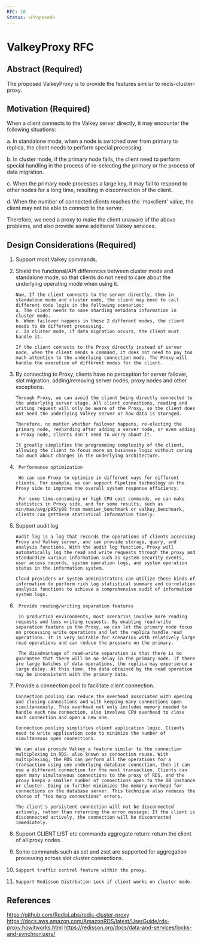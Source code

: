 ```yaml
---
RFC: 10
Status: <Proposed>
---
```


# ValkeyProxy RFC

## Abstract  (Required)

The proposed ValkeyProxy is to provide the features similar to redis-cluster-proxy. 


## Motivation (Required)

When a client connects to the Valkey server directly, it may encounter the following situations:

a. In standalone mode, when a node is switched over from primary to replica, the client needs to perform special processing.

b. In cluster mode, if the primary node fails, the client need to perform special handling in the process of re-selecting the primary or the process of data migration.

c. When the primary node processes a large key, it may fail to respond to other nodes for a long time, resulting in disconnection of the client.

d. When the number of connected clients reaches the 'maxclient' value, the client may not be able to connect to the server.

Therefore, we need a proxy to make the client unaware of the above problems, and also provide some additional Valkey services.


## Design Considerations  (Required)

1.	Support most Valkey commands. 

2.	Shield the functional/API differences between cluster mode and standalone mode, so that clients do not need to care about the underlying operating mode when using it.

        Now, If the client connects to the server directly, then in standalone mode and cluster mode, the client may need to call different code logic in the following scenarios:
        a. The client needs to save sharding metadata information in cluster mode.
        b. When failover happens in these 2 different modes, the client needs to do different processing.
        c. In cluster mode, if data migration occurs, the client must handle it.

        If the client connects to the Proxy directly instead of server node, when the client sends a command, it does not need to pay too much attention to the underlying connection mode. The Proxy will handle the execution of different modes for the client.

3.	By connecting to Proxy, clients have no perception for server failover, slot migration, adding/removing server nodes, proxy nodes and other exceptions.

        Through Proxy, we can avoid the client being directly connected to the underlying server stage. All client connections, reading and writing request will only be aware of the Proxy, so the client does not need the underlying Valkey server or how data is storaged. 

        Therefore, no matter whether failover happens, re-electing the primary node, resharding after adding a server node, or even adding a Proxy node, clients don't need to worry about it. 

        It greatly simplifies the programming complexity of the client, allowing the client to focus more on business logic without caring too much about changes in the underlying architecture.

4.      Performance optimization

        We can use Proxy to optimize in different ways for different clients. For example, we can support Pipeline technology on the Proxy side to improve the overall system response efficiency.

        For some time-consuming or high CPU cost commands, we can make statistics in Proxy side, and for some results, such as min/max/avg/p95/p99 from memtier_benchmark or valkey_benchmark, clients can getthese statistical information timely.


5.	Support audit log 

        Audit log is a log that records the operations of clients accessing Proxy and Valkey server, and can provide storage, query, and analysis functions. With the audit log function, Proxy will automatically log the read and write requests through the proxy and standardize various information such as system security events, user access records, system operation logs, and system operation status in the information system. 

        Cloud providers or system administrators can utilize these kinds of  information to perform rich log statistical summary and correlation analysis functions to achieve a comprehensive audit of information system logs.

6.      Provide reading/writing separation features

        In production environments, most scenarios involve more reading requests and less writing requests. By enabling read-write separation feature in the Proxy, we can let the primary node focus on processing write operations and let the replica handle read operations. It is very suitable for scenarios with relatively large read operations and can reduce the pressure on the primary.

        The disadvantage of read-write separation is that there is no guarantee that there will be no delay in the primary node. If there are large batches of data operations, the replica may experience a large delay. At this time, the data obtained by the read operation may be inconsistent with the primary data.


7.	Provide a connection pool to facilitate client connection.

        Connection pooling can reduce the overhead associated with opening and closing connections and with keeping many connections open simultaneously. This overhead not only includes memory needed to handle each new connection, also involves CPU overhead to close each connection and open a new one. 

        Connection pooling simplifies client application logic. Clients need to write application code to minimize the number of simultaneous open connections.
   
        We can also provide Valkey a feature similar to the connection multiplexing in RDS, also known as connection reuse. With multiplexing, the RDS can perform all the operations for a transaction using one underlying database connection, then it can use a different connection for the next transaction. Clients can open many simultaneous connections to the proxy of RDS, and the proxy keeps a smaller number of connections open to the DB instance or cluster. Doing so further minimizes the memory overhead for connections on the database server. This technique also reduces the chance of "too many connections" errors.

        The client's persistent connection will not be disconnected actively, rather than returning the error message; If the client is disconnected actively, the connection will be disconnected immediately.

8.	Support CLIENT LIST etc commands aggregate return: return the client of all proxy nodes.

9.	Some commands such as set and zset are supported for aggregation processing across slot cluster connections.

10.     Support traffic control feature within the proxy.

11.     Support Redisson Distrbution Lock if client works on cluster mode.


## References
https://github.com/RedisLabs/redis-cluster-proxy
https://docs.aws.amazon.com/AmazonRDS/latest/UserGuide/rds-proxy.howitworks.html
https://redisson.org/docs/data-and-services/locks-and-synchronizers/
